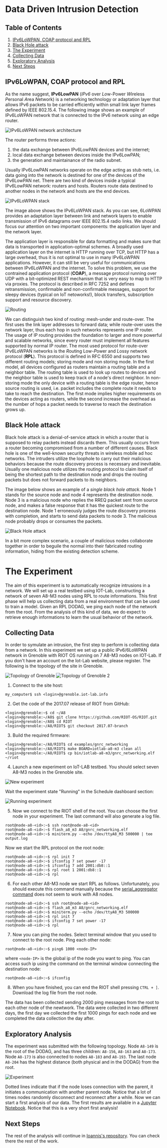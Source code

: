 # Data Driven Intrusion Detection


## Table of Contents
1. [IPv6LoWPAN, COAP protocol and RPL](#ipv6lowpan-coap-protocol-and-rpl)
2. [Black Hole attack](#black-hole-attack)
3. [The Experiment](#the-experiment)
4. [Collecting Data](#collecting-data)
5. [Exploratory Analysis](#exploratory-analysis)
6. [Next Steps](#next-steps)

## IPv6LoWPAN, COAP protocol and RPL
As the name suggest, **IPv6LowPAN** (*IPv6* over *Lo*w-Power *W*ireless *P*ersonal *A*rea *N*etwork) is a networking technology or adaptation layer that allows IPv6 packets to be carried efficiently within small link layer frames defined by IEEE 802.15.4. The following image shows an example of IPv6LoWPAN network that is connected to the IPv6 network using an edge router. 

![IPv6LoWPAN network architecture](images/IPv6LoWPAN_network_architecture.png)

The router performs three actions: 
1. the data exchange between IPv6LowPAN devices and the internet;
2. local data exchange between devices inside the IPv6LowPAN;
3. the generation and maintainance of the radio subnet.

Usually IPv6LowPAN networks operate on the edge acting as stub nets, i.e. data going into the network is destined for one of the devices of the IPv6LowPAN net. There are two kind of devices inside a typical IPv6LowPAN network: routers and hosts. Routers route data destined to another nodes in the network and hosts are the end devices.

![IPv6LoWPAN stack](images/system_stack.png)

The image above shows the IPv6LoWPAN stack. As you can see, 6LoWPAN provides an adaptation layer between link and network layers to enable transmission of IPv6 datagrams over IEEE 802.15.4 radio links. We should focus our attention on two important components: the application layer and the network layer.

The application layer is responsible for data formatting and makes sure that data is transported in application-optimal schemes. A broadly used application layer on the internet is HTTP running over TCP, but HTTP has a large overhead, thus it is not optimal to use in many IPv6LoWPAN applications. However, it can still be very useful for communications between IPv6LoWPAN and the internet. To solve this problem, we use the contrained application protocol (**COAP**), a message protocol running over UDP with a bit-optimized REST mechanism that is very easy to map to HTTP via proxies. The protocol is described in RFC 7252 and defines retransmission, confirmable and non-confirmable messages, support for sleepy devices (typical on IoT netoworks!), block transfers, subscription support and resource discovery. 

![Routing](images/routing.png)

We can distinguish two kind of routing: mesh-under and route-over. The first uses the link layer addresses to forward data; while route-over uses the network layer, thus each hop in such networks represents one IP router. The usage of IP routing provides the foundation to larger and more powerful and scalable networks, since every router must implement all features supported by  normal IP router. The most used protocol for route-over IPv6LoWPAN networks is the *R*outing Low-*P*ower and *L*ossy network protocol (**RPL**). This protocol is defined in RFC 6550 and supports two different routing models; storing mode and non storing mode. In the first model, all devices configured as routers maintain a routing table and a neighbor table. The routing table is used to look up routes to devices and the neighbor table is used to keep track of a node's direct neighbor. In non-storing mode the only device with a routing table is the edge router, hence source routing is used, i.e. packet includes the complete route it needs to take to reach the destination. The first mode implies higher requirements on the devices acting as routers, while the second increase the overhead as the number of hops a packet needs to traverse to reach the destination grows up.


## Black Hole attack

Black hole attack is a denial-of-service attack in which a router that is supposed to relay packets instead discards them. This usually occurs from a router becoming compromised from a number of different causes. Black hole is one of the well-known security threats in wireless mobile ad hoc networks. The intruders utilize the loophole to carry out their malicious behaviors because the route discovery process is necessary and inevitable. Usually one malicious node utilizes the routing protocol to claim itself of being the shortest path to the destination node and drops the routing packets but does not forward packets to its neighbors.  

The image below shows an example of a *single black hole attack*. Node 1 stands for the source node and node 4 represents the destination node. Node 3 is a malicious node who replies the RREQ packet sent from source node, and makes a false response that it has the quickest route to the destination node. Node 1 erroneously judges the route discovery process with completion, and starts to send data packets to node 3. The malicious node probably drops or consumes the packets. 

![Black Hole attack](images/blackhole_attack.png)

In a bit more complex scenario, a couple of malicious nodes collaborate together in order to beguile the normal into their fabricated routing information, hiding from the existing detection scheme.

# The Experiment
The aim of this experiment is to automatically recognize intrusions in a network. We will set up a real testbed using IOT-Lab, constructing a network of seven A8-M3 nodes using RPL to route informations. This first phase will help us collecting data from a real environment that can be used to train a model. Given an RPL DODAG, we ping each node of the network from the root. From the analysis of this kind of data, we do expect to retrieve enough informations to learn the usual behavior of the network.


## Collecting Data

In order to symulate an intrusion, the first step to perform is collecting data from a network. In this experiment we set up a public IPv6/6LoWPAN network in Grenoble with RIOT OS running on 7 A8-M3 nodes on IOT-Lab. If you don't have an account on the Iot-Lab website, please register. The following is the topology of the site in Grenoble.

![Topology of Grenoble](images/topology-of-the-IoT-Lab-M3-nodes-at-the-Grenoble-site.png) ![Topology of Grenoble 2](images/planMontbonnot.png)

1. Connect to the site host:
```
my_computer$ ssh <login>@grenoble.iot-lab.info
```
2. Get the code of the 2017.07 release of RIOT from GitHub:
```
<login>@grenoble:~$ cd ~/A8
<login>@grenoble:~/A8$ git clone https://github.com/RIOT-OS/RIOT.git
<login>@grenoble:~/A8$ cd RIOT
<login>@grenoble:~/A8/RIOT$ git checkout 2017.07-branch
```
3. Build the required firmware:
```
<login>@grenoble:~/A8/RIOT$ cd examples/gnrc_networking
<login>@grenoble:~/A8/RIOT$ make BOARD=iotlab-a8-m3 clean all
<login>@grenoble:~/A8/RIOT$ cp bin/iotlab-a8-m3/gnrc_networking.elf ~/riot
```
4. Launch a new experiment on  IoT-LAB testbed. You should select seven A8-M3 nodes in the Grenoble site.

![New experiment](images/experiment-submit-a8-1024x501.png)

Wait the experiment state "Running" in the Schedule dashboard section:

![Running experiment](images/experiment-details-a8-1024x376.png)

5. Now we connect to the RIOT shell of the root. You can choose the first node in your experiment. The last command will also generate a log file.
```
root@node-a8-<id>:~$ ssh root@node-a8-<id>
root@node-a8-<id>:~$ flash_a8_m3 A8/gnrc_networking.elf
root@node-a8-<id>:~$ miniterm.py --echo /dev/ttyA8_M3 500000 | tee output.log
```
Now we start the RPL protocol on the root node:
```
root@node-a8-<id>:~$ rpl init 7
root@node-a8-<id>:~$ ifconfig 7 set power -17
root@node-a8-<id>:~$ ifconfig 7 add 2001:db8::1
root@node-a8-<id>:~$ rpl root 1 2001:db8::1
root@node-a8-<id>:~$ rpl
```
6. For each other A8-M3 node we start RPL as follows. Unfortunately, you should execute this command manually because the [serial_aggregator command](https://www.iot-lab.info/tutorials/serial-aggregator/) does not seem to work with A8 nodes.
```
root@node-a8-<id>:~$ ssh root@node-a8-<id>
root@node-a8-<id>:~$ flash_a8_m3 A8/gnrc_networking.elf
root@node-a8-<id>:~$ miniterm.py --echo /dev/ttyA8_M3 500000
root@node-a8-<id>:~$ rpl init 7
root@node-a8-<id>:~$ ifconfig 7 set power -17
root@node-a8-<id>:~$ rpl
```
7. Now you can ping the nodes. Select terminal window that you used to connect to the root node. Ping each other node:
```
root@node-a8-<id>:~$ ping6 1000 <node-IP>
```
where `<node-IP>` is the global ip of the node you want to ping. You can access such ip using the command on the terminal window connecting the destination node:
  
```
root@node-a8-<id>:~$ ifconfig
``` 
8. When you have finished, you can end the RIOT shell pressing `CTRL + ]`.  Download the log file from the root node.

The data has been collected sending 2000 ping messages from the root to each other node of the newtwork. The data were collected in two different days, the first day we collected the first 1000 pings for each node and we completed the data collection the day after.

## Exploratory Analysis

The experiment was submitted with the following topology. Node `A8-149` is the root of the DODAG, and has three children: `A8-156`, `A8-163` and `A8-173`. Node `A8-173` is also connected to nodes `A8-183` and `A8-193`. The last node `A8-204` has the highest distance (both physical and in the DODAG) from the root.

![Experiment](images/rpl_dodag.png)

Dotted lines indicate that if the node loses connection with the parent, it initiates a communication with another parent node. Notice that a lot of times nodes randomly disconnect and reconnect after a while. Now we can start a first analysis of our data. The first results are available in a [Jupyter Notebook](https://github.com/lucamaiano/data-driven-intrusion-detection/blob/master/ExploratoryAnalysis.ipynb). 
Notice that this is a very short first analysis!

## Next Steps

The rest of the analysis will continue in [Ioannis's repository](https://github.com/ichatz/iot-netprofiler). You can check there the rest of the work.
